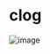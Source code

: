 # clog
![image](https://github.com/realzcode/clog/assets/114070103/7db09e49-76fd-425d-b6c7-7d6eaddb9bb1)

